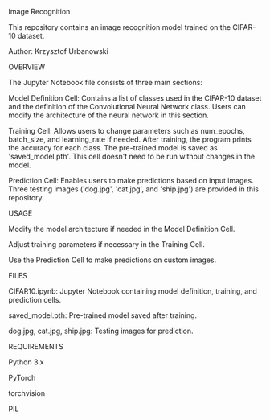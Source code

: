Image Recognition

This repository contains an image recognition model trained on the CIFAR-10 dataset.


Author: Krzysztof Urbanowski


OVERVIEW

The Jupyter Notebook file consists of three main sections:

Model Definition Cell:
Contains a list of classes used in the CIFAR-10 dataset and the definition of the Convolutional Neural Network class. Users can modify the architecture of the neural network in this section.

Training Cell:
Allows users to change parameters such as num_epochs, batch_size, and learning_rate if needed. After training, the program prints the accuracy for each class. The pre-trained model is saved as 'saved_model.pth'. This cell doesn't need to be run without changes in the model.

Prediction Cell:
Enables users to make predictions based on input images. Three testing images ('dog.jpg', 'cat.jpg', and 'ship.jpg') are provided in this repository.


USAGE

Modify the model architecture if needed in the Model Definition Cell.

Adjust training parameters if necessary in the Training Cell.

Use the Prediction Cell to make predictions on custom images.


FILES

CIFAR10.ipynb: Jupyter Notebook containing model definition, training, and prediction cells.

saved_model.pth: Pre-trained model saved after training.

dog.jpg, cat.jpg, ship.jpg: Testing images for prediction.

REQUIREMENTS

Python 3.x

PyTorch

torchvision

PIL
